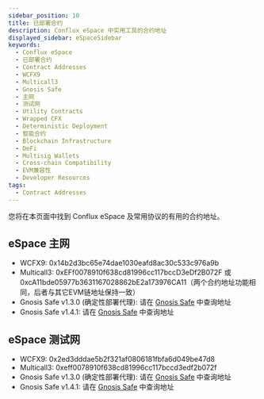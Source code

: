 ```yaml
---
sidebar_position: 10
title: 已部署合约
description: Conflux eSpace 中实用工具的合约地址
displayed_sidebar: eSpaceSidebar
keywords:
  - Conflux eSpace
  - 已部署合约
  - Contract Addresses
  - WCFX9
  - Multicall3
  - Gnosis Safe
  - 主网
  - 测试网
  - Utility Contracts
  - Wrapped CFX
  - Deterministic Deployment
  - 智能合约
  - Blockchain Infrastructure
  - DeFi
  - Multisig Wallets
  - Cross-chain Compatibility
  - EVM兼容性
  - Developer Resources
tags:
  - Contract Addresses
---
```


您将在本页面中找到 Conflux eSpace 及常用协议的有用的合约地址。

## eSpace 主网

- WCFX9: 0x14b2d3bc65e74dae1030eafd8ac30c533c976a9b
- Multicall3: 0xEFf0078910f638cd81996cc117bccD3eDf2B072F 或 0xcA11bde05977b3631167028862bE2a173976CA11（两个合约地址功能相同，后者与其它EVM链地址保持一致）
- Gnosis Safe v1.3.0 (确定性部署代理): 请在 [Gnosis Safe](https://github.com/safe-global/safe-contracts/blob/main/CHANGELOG.md#version-130-libs0) 中查询地址
- Gnosis Safe v1.4.1: 请在 [Gnosis Safe](https://github.com/safe-global/safe-contracts/blob/main/CHANGELOG.md#version-141) 中查询地址

## eSpace 测试网

- WCFX9: 0x2ed3dddae5b2f321af0806181fbfa6d049be47d8
- Multicall3: 0xeff0078910f638cd81996cc117bccd3edf2b072f
- Gnosis Safe v1.3.0 (确定性部署代理): 请在 [Gnosis Safe](https://github.com/safe-global/safe-contracts/blob/main/CHANGELOG.md#version-130-libs0) 中查询地址
- Gnosis Safe v1.4.1: 请在 [Gnosis Safe](https://github.com/safe-global/safe-contracts/blob/main/CHANGELOG.md#version-141) 中查询地址

